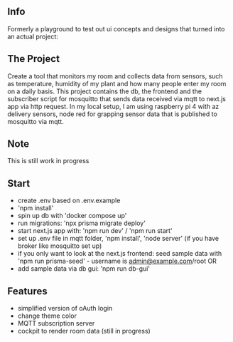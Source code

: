 ## Info

Formerly a playground to test out ui concepts and designs that turned into an actual project:

## The Project

Create a tool that monitors my room and collects data from sensors, such as temperature, humidity of my plant and how many people enter my room on a daily basis.
This project contains the db, the frontend and the subscriber script for mosquitto that sends data received via mqtt to next.js app via http request.
In my local setup, I am using raspberry pi 4 with az delivery sensors, node red for grapping sensor data that is published to mosquitto via mqtt.

## Note

This is still work in progress

## Start

- create .env based on .env.example
- 'npm install'
- spin up db with 'docker compose up'
- run migrations: 'npx prisma migrate deploy'
- start next.js app with: 'npm run dev' / 'npm run start'
- set up .env file in mqtt folder, 'npm install', 'node server' (if you have broker like mosquitto set up)
- if you only want to look at the next.js frontend: seed sample data with 'npm run prisma-seed' - username is admin@example.com/root OR
- add sample data via db gui: 'npm run db-gui'

## Features

- simplified version of oAuth login
- change theme color
- MQTT subscription server
- cockpit to render room data (still in progress)
